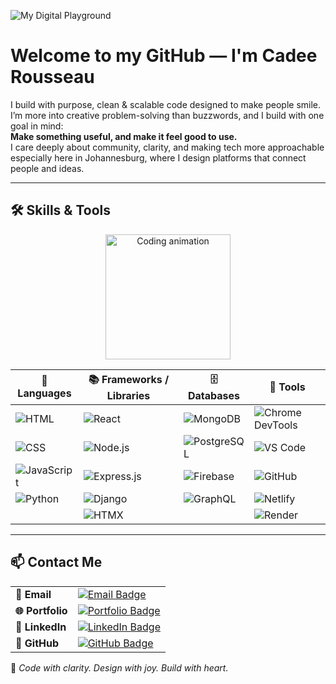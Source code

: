 ![My Digital Playground](https://img.shields.io/badge/Built%20with%20Joy-%236a1b9a?style=for-the-badge&logo=github&logoColor=white)
   
# Welcome to my GitHub — I'm Cadee Rousseau                   

I build with purpose, clean & scalable code designed to make people smile.    
I’m more into creative problem-solving than buzzwords, and I build with one goal in mind:  
**Make something useful, and make it feel good to use.**        
I care deeply about community, clarity, and making tech more approachable      
especially here in Johannesburg, where I design platforms that connect people and ideas.     
                  
---                     
                                  
## 🛠️ Skills & Tools  
  
<p align="center">
  <img src="https://media.giphy.com/media/LMcB8XospGZO8UQq87/giphy.gif" width="200" alt="Coding animation"/>
</p>
<div align="center">

| 🧾 Languages | 📚 Frameworks / Libraries | 🗄️ Databases | 🧰 Tools |
|-------------|---------------------------|--------------|----------|
| ![HTML](https://img.shields.io/badge/HTML-%23e34f26?style=flat&logo=html5&logoColor=white) | ![React](https://img.shields.io/badge/React-%2361dafb?style=flat&logo=react&logoColor=white) | ![MongoDB](https://img.shields.io/badge/MongoDB-%2347a248?style=flat&logo=mongodb&logoColor=white) | ![Chrome DevTools](https://img.shields.io/badge/Chrome%20DevTools-%23f5f5f5?style=flat&logo=google-chrome&logoColor=black) |
| ![CSS](https://img.shields.io/badge/CSS-%231572b6?style=flat&logo=css3&logoColor=white) | ![Node.js](https://img.shields.io/badge/Node.js-%23339933?style=flat&logo=node.js&logoColor=white) | ![PostgreSQL](https://img.shields.io/badge/PostgreSQL-%23316192?style=flat&logo=postgresql&logoColor=white) | ![VS Code](https://img.shields.io/badge/VS%20Code-%23007acc?style=flat&logo=visual-studio-code&logoColor=white) |
| ![JavaScript](https://img.shields.io/badge/JavaScript-%23f7df1e?style=flat&logo=javascript&logoColor=black) | ![Express.js](https://img.shields.io/badge/Express-%23000000?style=flat&logo=express&logoColor=white) | ![Firebase](https://img.shields.io/badge/Firebase-%23ffca28?style=flat&logo=firebase&logoColor=black) | ![GitHub](https://img.shields.io/badge/GitHub-%23121011?style=flat&logo=github&logoColor=white) |
| ![Python](https://img.shields.io/badge/Python-%234b8bbe?style=flat&logo=python&logoColor=white) | ![Django](https://img.shields.io/badge/Django-%23092e20?style=flat&logo=django&logoColor=white) | ![GraphQL](https://img.shields.io/badge/GraphQL-%23e10098?style=flat&logo=graphql&logoColor=white) | ![Netlify](https://img.shields.io/badge/Netlify-%23000000?style=flat&logo=netlify&logoColor=white) |
|  | ![HTMX](https://img.shields.io/badge/HTMX-%236a1b9a?style=flat&logo=html5&logoColor=white) |  | ![Render](https://img.shields.io/badge/Render-%23000000?style=flat&logo=render&logoColor=white) |

</div>

---

## 📫 Contact Me

<table>
  <tr>
    <td><strong>📧 Email</strong></td>
    <td>
      <a href="mailto:cadee.dev@outlook.com">
        <img src="https://img.shields.io/badge/cadee.dev@outlook.com-%236a1b9a?style=flat&logo=gmail&logoColor=white" alt="Email Badge"/>
      </a>
    </td>
  </tr>
  <tr>
    <td><strong>🌐 Portfolio</strong></td>
    <td>
      <a href="https://portfolio-website-20.netlify.app/#home" target="_blank">
        <img src="https://img.shields.io/badge/cadeerousseau.dev-%23000000?style=flat&logo=netlify&logoColor=white" alt="Portfolio Badge"/>
      </a>
    </td>
  </tr>
  <tr>
    <td><strong>💼 LinkedIn</strong></td>
    <td>
      <a href="https://www.linkedin.com/in/cadee-rousseau-bb59bb382" target="_blank">
        <img src="https://img.shields.io/badge/LinkedIn-Connect-blue?style=flat&logo=linkedin&logoColor=white" alt="LinkedIn Badge"/>
      </a>
    </td>
  </tr>
  <tr>
    <td><strong>🐙 GitHub</strong></td>
    <td>
      <a href="https://github.com/cadee247" target="_blank">
        <img src="https://img.shields.io/badge/GitHub-cadee247-%23121011?style=flat&logo=github&logoColor=white" alt="GitHub Badge"/>
      </a>
    </td>
  </tr>
</table>

💜 *Code with clarity. Design with joy. Build with heart.*

